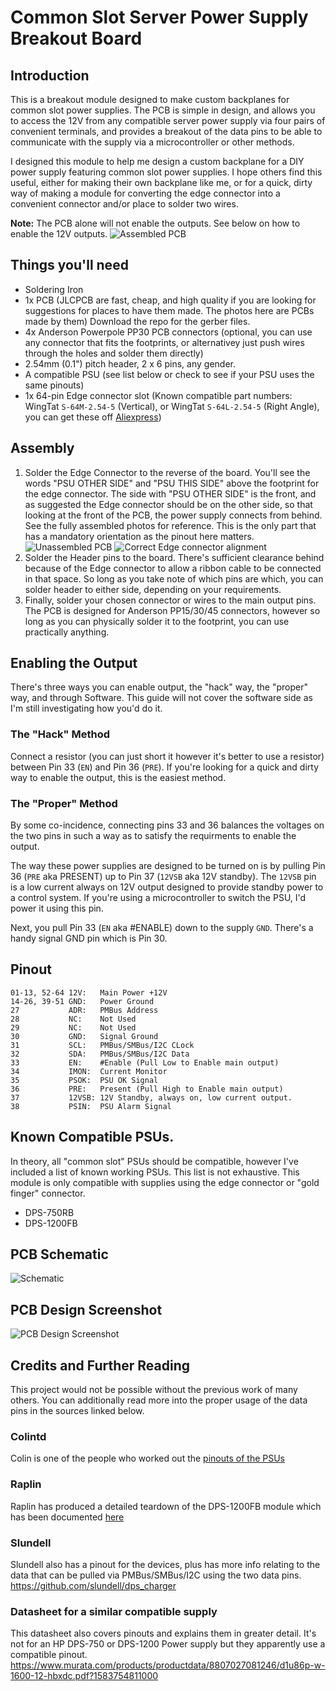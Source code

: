 # Common Slot Server Power Supply Breakout Board
## Introduction
This is a breakout module designed to make custom backplanes for common slot power supplies. The PCB is simple in design, and allows you to access the 12V from any compatible server power supply via four pairs of convenient terminals, and provides a breakout of the data pins to be able to communicate with the supply via a microcontroller or other methods.

I designed this module to help me design a custom backplane for a DIY power supply featuring common slot power supplies. I hope others find this useful, either for making their own backplane like me, or for a quick, dirty way of making a module for converting the edge connector into a convenient connector and/or place to solder two wires.

**Note:** The PCB alone will not enable the outputs. See below on how to enable the 12V outputs.
![Assembled PCB](https://i.ibb.co/xDVyD26/DSC-0758.jpg)

## Things you'll need
- Soldering Iron
- 1x PCB (JLCPCB are fast, cheap, and high quality if you are looking for suggestions for places to have them made. The photos here are PCBs made by them) Download the repo for the gerber files.
- 4x Anderson Powerpole PP30 PCB connectors (optional, you can use any connector that fits the footprints, or alternativey just push wires through the holes and solder them directly)
- 2.54mm (0.1") pitch header, 2 x 6 pins, any gender.
- A compatible PSU (see list below or check to see if your PSU uses the same pinouts)
- 1x 64-pin Edge connector slot (Known compatible part numbers: WingTat `S-64M-2.54-5` (Vertical), or WingTat `S-64L-2.54-5` (Right Angle), you can get these off [Aliexpress](https://www.aliexpress.com/item/32971743485.html?spm=a2g0o.9042311.0.0.582f4c4diTB80n))

## Assembly
1. Solder the Edge Connector to the reverse of the board. You'll see the words "PSU OTHER SIDE" and "PSU THIS SIDE" above the footprint for the edge connector. The side with "PSU OTHER SIDE" is the front, and as suggested the Edge connector should be on the other side, so that looking at the front of the PCB, the power supply connects from behind. See the fully assembled photos for reference. This is the only part that has a mandatory orientation as the pinout here matters.
![Unassembled PCB](https://i.ibb.co/MDgb1yY/DSC-0755.jpg) ![Correct Edge connector alignment](https://i.ibb.co/k1z3gsC/DSC-0756.jpg)
3. Solder the Header pins to the board. There's sufficient clearance behind because of the Edge connector to allow a ribbon cable to be connected in that space. So long as you take note of which pins are which, you can solder header to either side, depending on your requirements.
4. Finally, solder your chosen connector or wires to the main output pins. The PCB is designed for Anderson PP15/30/45 connectors, however so long as you can physically solder it to the footprint, you can use practically anything.

## Enabling the Output
There's three ways you can enable output, the "hack" way, the "proper" way, and through Software. This guide will not cover the software side as I'm still investigating how you'd do it.

### The "Hack" Method
Connect a resistor (you can just short it however it's better to use a resistor) between Pin 33 (`EN`) and Pin 36 (`PRE`). If you're looking for a quick and dirty way to enable the output, this is the easiest method.

### The "Proper" Method
By some co-incidence, connecting pins 33 and 36 balances the voltages on the two pins in such a way as to satisfy the requirments to enable the output.

The way these power supplies are designed to be turned on is by pulling Pin 36 (`PRE` aka PRESENT) up to Pin 37 (`12VSB` aka 12V standby). The `12VSB` pin is a low current always on 12V output designed to provide standby power to a control system. If you're using a microcontroller to switch the PSU, I'd power it using this pin.

Next, you pull Pin 33 (`EN` aka #ENABLE) down to the supply `GND`. There's a handy signal GND pin which is Pin 30.

## Pinout
```
01-13, 52-64 12V:   Main Power +12V
14-26, 39-51 GND:   Power Ground
27           ADR:   PMBus Address
28           NC:    Not Used
29           NC:    Not Used
30           GND:   Signal Ground
31           SCL:   PMBus/SMBus/I2C CLock
32           SDA:   PMBus/SMBus/I2C Data
33           EN:    #Enable (Pull Low to Enable main output)
34           IMON:  Current Monitor
35           PSOK:  PSU OK Signal
36           PRE:   Present (Pull High to Enable main output)
37           12VSB: 12V Standby, always on, low current output.
38           PSIN:  PSU Alarm Signal
```

## Known Compatible PSUs.
In theory, all "common slot" PSUs should be compatible, however I've included a list of known working PSUs. This list is not exhaustive. This module is only compatible with supplies using the edge connector or "gold finger" connector.
- DPS-750RB
- DPS-1200FB

## PCB Schematic
![Schematic](https://i.ibb.co/WtMRFzG/Schematic.jpg)

## PCB Design Screenshot
![PCB Design Screenshot](https://i.ibb.co/YT5NgW8/PCB.jpg)

## Credits and Further Reading
This project would not be possible without the previous work of many others. You can additionally read more into the proper usage of the data pins in the sources linked below.

### Colintd
Colin is one of the people who worked out the [pinouts of the PSUs](https://colintd.blogspot.com/2016/10/hacking-hp-common-slot-power-supplies.html)

### Raplin
Raplin has produced a detailed teardown of the DPS-1200FB module which has been documented [here](https://github.com/raplin/DPS-1200FB)

### Slundell
Slundell also has a pinout for the devices, plus has more info relating to the data that can be pulled via PMBus/SMBus/I2C using the two data pins.
https://github.com/slundell/dps_charger

### Datasheet for a similar compatible supply
This datasheet also covers pinouts and explains them in greater detail. It's not for an HP DPS-750 or DPS-1200 Power supply but they apparently use a compatible pinout. https://www.murata.com/products/productdata/8807027081246/d1u86p-w-1600-12-hbxdc.pdf?1583754811000

